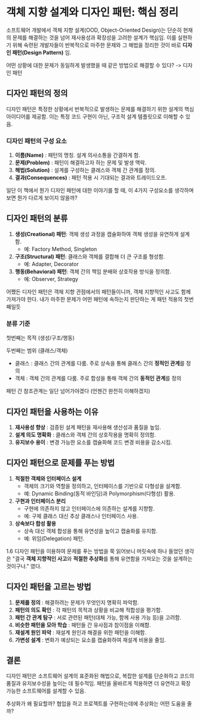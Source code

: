 # 객체 지향 설계와 디자인 패턴: 핵심 정리

소프트웨어 개발에서 객체 지향 설계(OOD, Object-Oriented Design)는 단순히 현재의 문제를 해결하는 것을 넘어 재사용성과 확장성을 고려한 설계가 핵심임. 이를 실현하기 위해 숙련된 개발자들이 반복적으로 마주한 문제와 그 해법을 정리한 것이 바로 **디자인 패턴(Design Pattern)** 임.

어떤 상황에 대한 문제가 동일하게 발생했을 때 같은 방법으로 해결할 수 있다? -> 디자인 패턴

## 디자인 패턴의 정의

디자인 패턴은 특정한 상황에서 반복적으로 발생하는 문제를 해결하기 위한 설계의 핵심 아이디어를 제공함. 이는 특정 코드 구현이 아닌, 구조적 설계 템플릿으로 이해할 수 있음.

### 디자인 패턴의 구성 요소

1. **이름(Name)** : 패턴의 명칭. 설계 의사소통을 간결하게 함.
2. **문제(Problem)** : 패턴이 해결하고자 하는 문제 및 발생 맥락.
3. **해법(Solution)** : 설계를 구성하는 클래스와 객체 간 관계를 정의.
4. **결과(Consequences)** : 패턴 적용 시 기대되는 결과와 트레이드오프.

일단 이 책에서 뭔가 디자인 패턴에 대한 이야기를 할 때, 이 4가지 구성요소를 생각하며 보면 뭔가 다르게 보이지 않을까?

## 디자인 패턴의 분류

1. **생성(Creational) 패턴**: 객체 생성 과정을 캡슐화하여 객체 생성을 유연하게 설계함.
   - 예: Factory Method, Singleton
2. **구조(Structural) 패턴**: 클래스와 객체를 결합해 더 큰 구조를 형성함.
   - 예: Adapter, Decorator
3. **행동(Behavioral) 패턴**: 객체 간의 책임 분배와 상호작용 방식을 정의함.
   - 예: Observer, Strategy

어쨌든 디자인 패턴은 객체 지향 관점에서의 패턴들이니까, 객체 지향적인 사고도 함께 가져가야 한다.
내가 마주한 문제가 어떤 패턴에 속하는지 판단하는 게 패턴 적용의 첫번째일듯

### 분류 기준

첫번째는 목적 (생성/구조/행동)

두번째는 범위 (클래스/객체)

- 클래스 : 클래스 간의 관계를 다룸. 주로 상속을 통해 클래스 간의 **정적인 관계**를 정의
- 객체 : 객체 간의 관계를 다룸. 주로 합성을 통해 객체 간의 **동적인 관계**를 정의

패턴 간 참조관계는 일단 넘어가야겠다 (언젠간 완전히 이해하겠지)

## 디자인 패턴을 사용하는 이유

1. **재사용성 향상** : 검증된 설계 패턴을 재사용해 생산성과 품질을 높임.
2. **설계 의도 명확화** : 클래스와 객체 간의 상호작용을 명확히 정의함.
3. **유지보수 용이** : 변경 가능한 요소를 캡슐화해 코드 변경 비용을 감소시킴.

## 디자인 패턴으로 문제를 푸는 방법

1. **적절한 객체와 인터페이스 설계**
   - 객체의 크기와 역할을 정의하고, 인터페이스를 기반으로 다형성을 설계함.
   - 예: Dynamic Binding(동적 바인딩)과 Polymorphism(다형성) 활용.
2. **구현과 인터페이스 분리**
   - 구현에 의존하지 않고 인터페이스에 의존하는 설계를 지향함.
   - 예: 구체 클래스 대신 추상 클래스나 인터페이스 사용.
3. **상속보다 합성 활용**
   - 상속 대신 객체 합성을 통해 유연성을 높이고 캡슐화를 유지함.
   - 예: 위임(Delegation) 패턴.

1.6 디자인 패턴을 이용하여 문제를 푸는 방법을 쭉 읽어보니 머릿속에 하나 들었던 생각은 "결국 **객체 지향적인 사고**와 **적절한 추상화**를 통해 유연함을 가져오는 것을 설계하는 것이구나." 였다.

## 디자인 패턴을 고르는 방법

1. **문제를 정의** : 해결하려는 문제가 무엇인지 명확히 파악함.
2. **패턴의 의도 확인** : 각 패턴의 목적과 상황을 비교해 적합성을 평가함.
3. **패턴 간 관계 탐구** : 서로 관련된 패턴(대체 가능, 함께 사용 가능 등)을 고려함.
4. **비슷한 패턴을 모아 학습** : 패턴들 간 유사점과 참이점을 이해함.
5. **재설계 원인 파악** : 재설계 원인과 해결을 위한 패턴을 이해함.
6. **가변성 설계** : 변화가 예상되는 요소를 캡슐화하여 재설계 비용을 줄임.

## 결론

디자인 패턴은 소프트웨어 설계의 표준화된 해법으로, 복잡한 설계를 단순화하고 코드의 품질과 유지보수성을 높이는 데 필수적임. 패턴을 올바르게 적용하면 더 유연하고 확장 가능한 소프트웨어를 설계할 수 있음.

추상화가 왜 필요할까?
협업을 하고 프로젝트를 구현하는데에 추상화는 어떤 도움을 줄까?
